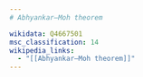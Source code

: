 ```yaml
---
# Abhyankar–Moh theorem

wikidata: Q4667501
msc_classification: 14
wikipedia_links:
  - "[[Abhyankar–Moh theorem]]"
---
```

